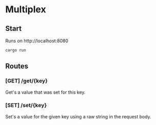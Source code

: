 # Multiplex

## Start

Runs on http://localhost:8080

```sh
cargo run
```

## Routes

### [GET] /get/{key}

Get's a value that was set for this key.

### [SET] /set/{key}

Set's a value for the given key using a raw string in the request body.